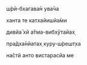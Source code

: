 ш́рӣ-бхагава̄н ува̄ча

ханта те катхайишйа̄ми

дивйа̄ хй а̄тма-вибхӯтайах̣

пра̄дха̄нйатах̣ куру-ш́решт̣ха

на̄стй анто вистарасйа ме